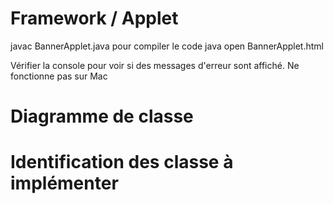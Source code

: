 # Framework / Applet

javac BannerApplet.java pour compiler le code java
open BannerApplet.html

Vérifier la console pour voir si des messages d'erreur sont affiché.
Ne fonctionne pas sur Mac

# Diagramme de classe 


# Identification des classe à implémenter